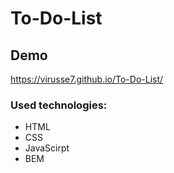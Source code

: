 # To-Do-List
## Demo
https://virusse7.github.io/To-Do-List/

### Used technologies:
- HTML
- CSS
- JavaScirpt
- BEM